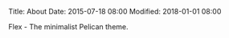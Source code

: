 Title: About
Date: 2015-07-18 08:00
Modified: 2018-01-01 08:00

Flex - The minimalist Pelican theme.